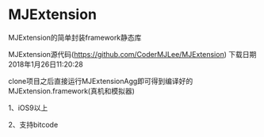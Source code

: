 # MJExtension
MJExtension的简单封装framework静态库

MJExtension源代码(https://github.com/CoderMJLee/MJExtension) 下载日期 2018年1月26日11:20:28

clone项目之后直接运行MJExtensionAgg即可得到编译好的MJExtension.framework(真机和模拟器)

1、iOS9以上

2、支持bitcode

